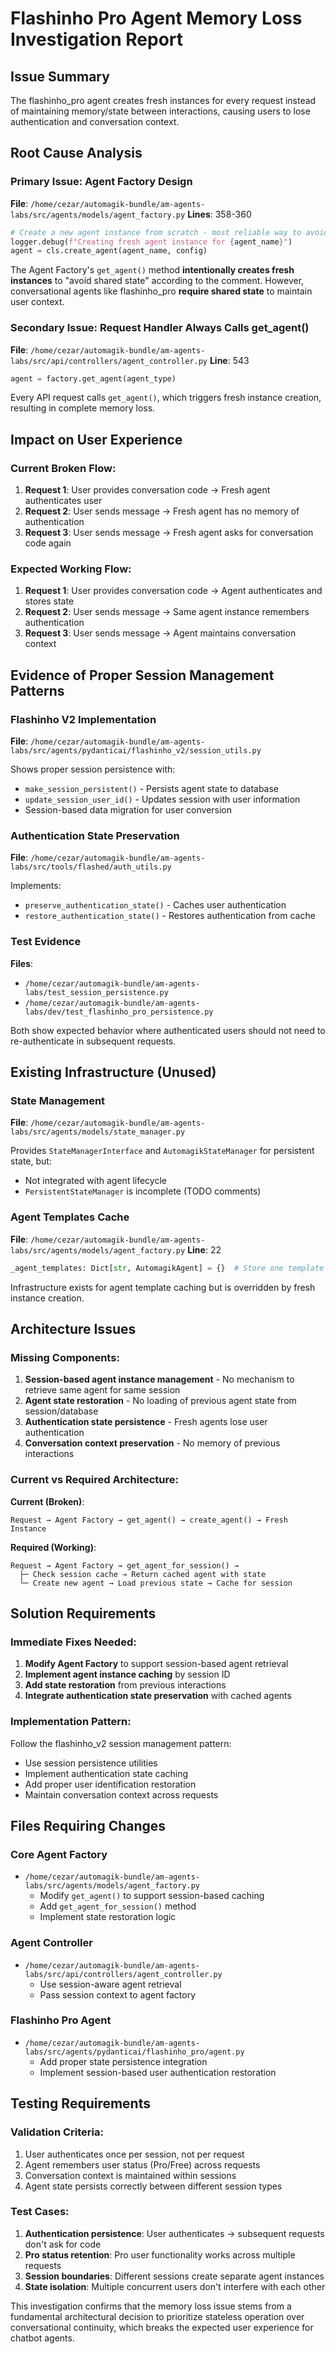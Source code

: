 # Flashinho Pro Agent Memory Loss Investigation Report

## Issue Summary
The flashinho_pro agent creates fresh instances for every request instead of maintaining memory/state between interactions, causing users to lose authentication and conversation context.

## Root Cause Analysis

### Primary Issue: Agent Factory Design
**File**: `/home/cezar/automagik-bundle/am-agents-labs/src/agents/models/agent_factory.py`
**Lines**: 358-360

```python
# Create a new agent instance from scratch - most reliable way to avoid shared state
logger.debug(f"Creating fresh agent instance for {agent_name}")
agent = cls.create_agent(agent_name, config) 
```

The Agent Factory's `get_agent()` method **intentionally creates fresh instances** to "avoid shared state" according to the comment. However, conversational agents like flashinho_pro **require shared state** to maintain user context.

### Secondary Issue: Request Handler Always Calls get_agent()
**File**: `/home/cezar/automagik-bundle/am-agents-labs/src/api/controllers/agent_controller.py`
**Line**: 543

```python
agent = factory.get_agent(agent_type)
```

Every API request calls `get_agent()`, which triggers fresh instance creation, resulting in complete memory loss.

## Impact on User Experience

### Current Broken Flow:
1. **Request 1**: User provides conversation code → Fresh agent authenticates user
2. **Request 2**: User sends message → Fresh agent has no memory of authentication
3. **Request 3**: User sends message → Fresh agent asks for conversation code again

### Expected Working Flow:
1. **Request 1**: User provides conversation code → Agent authenticates and stores state
2. **Request 2**: User sends message → Same agent instance remembers authentication
3. **Request 3**: User sends message → Agent maintains conversation context

## Evidence of Proper Session Management Patterns

### Flashinho V2 Implementation
**File**: `/home/cezar/automagik-bundle/am-agents-labs/src/agents/pydanticai/flashinho_v2/session_utils.py`

Shows proper session persistence with:
- `make_session_persistent()` - Persists agent state to database
- `update_session_user_id()` - Updates session with user information
- Session-based data migration for user conversion

### Authentication State Preservation
**File**: `/home/cezar/automagik-bundle/am-agents-labs/src/tools/flashed/auth_utils.py`

Implements:
- `preserve_authentication_state()` - Caches user authentication
- `restore_authentication_state()` - Restores authentication from cache

### Test Evidence
**Files**: 
- `/home/cezar/automagik-bundle/am-agents-labs/test_session_persistence.py`
- `/home/cezar/automagik-bundle/am-agents-labs/dev/test_flashinho_pro_persistence.py`

Both show expected behavior where authenticated users should not need to re-authenticate in subsequent requests.

## Existing Infrastructure (Unused)

### State Management
**File**: `/home/cezar/automagik-bundle/am-agents-labs/src/agents/models/state_manager.py`

Provides `StateManagerInterface` and `AutomagikStateManager` for persistent state, but:
- Not integrated with agent lifecycle
- `PersistentStateManager` is incomplete (TODO comments)

### Agent Templates Cache
**File**: `/home/cezar/automagik-bundle/am-agents-labs/src/agents/models/agent_factory.py`
**Line**: 22

```python
_agent_templates: Dict[str, AutomagikAgent] = {}  # Store one template per agent
```

Infrastructure exists for agent template caching but is overridden by fresh instance creation.

## Architecture Issues

### Missing Components:
1. **Session-based agent instance management** - No mechanism to retrieve same agent for same session
2. **Agent state restoration** - No loading of previous agent state from session/database
3. **Authentication state persistence** - Fresh agents lose user authentication
4. **Conversation context preservation** - No memory of previous interactions

### Current vs Required Architecture:

**Current (Broken)**:
```
Request → Agent Factory → get_agent() → create_agent() → Fresh Instance
```

**Required (Working)**:
```
Request → Agent Factory → get_agent_for_session() → 
  ├─ Check session cache → Return cached agent with state
  └─ Create new agent → Load previous state → Cache for session
```

## Solution Requirements

### Immediate Fixes Needed:

1. **Modify Agent Factory** to support session-based agent retrieval
2. **Implement agent instance caching** by session ID
3. **Add state restoration** from previous interactions
4. **Integrate authentication state preservation** with cached agents

### Implementation Pattern:

Follow the flashinho_v2 session management pattern:
- Use session persistence utilities
- Implement authentication state caching
- Add proper user identification restoration
- Maintain conversation context across requests

## Files Requiring Changes

### Core Agent Factory
- `/home/cezar/automagik-bundle/am-agents-labs/src/agents/models/agent_factory.py`
  - Modify `get_agent()` to support session-based caching
  - Add `get_agent_for_session()` method
  - Implement state restoration logic

### Agent Controller
- `/home/cezar/automagik-bundle/am-agents-labs/src/api/controllers/agent_controller.py`
  - Use session-aware agent retrieval
  - Pass session context to agent factory

### Flashinho Pro Agent
- `/home/cezar/automagik-bundle/am-agents-labs/src/agents/pydanticai/flashinho_pro/agent.py`
  - Add proper state persistence integration
  - Implement session-based user authentication restoration

## Testing Requirements

### Validation Criteria:
1. User authenticates once per session, not per request
2. Agent remembers user status (Pro/Free) across requests
3. Conversation context is maintained within sessions
4. Agent state persists correctly between different session types

### Test Cases:
1. **Authentication persistence**: User authenticates → subsequent requests don't ask for code
2. **Pro status retention**: Pro user functionality works across multiple requests
3. **Session boundaries**: Different sessions create separate agent instances
4. **State isolation**: Multiple concurrent users don't interfere with each other

This investigation confirms that the memory loss issue stems from a fundamental architectural decision to prioritize stateless operation over conversational continuity, which breaks the expected user experience for chatbot agents.